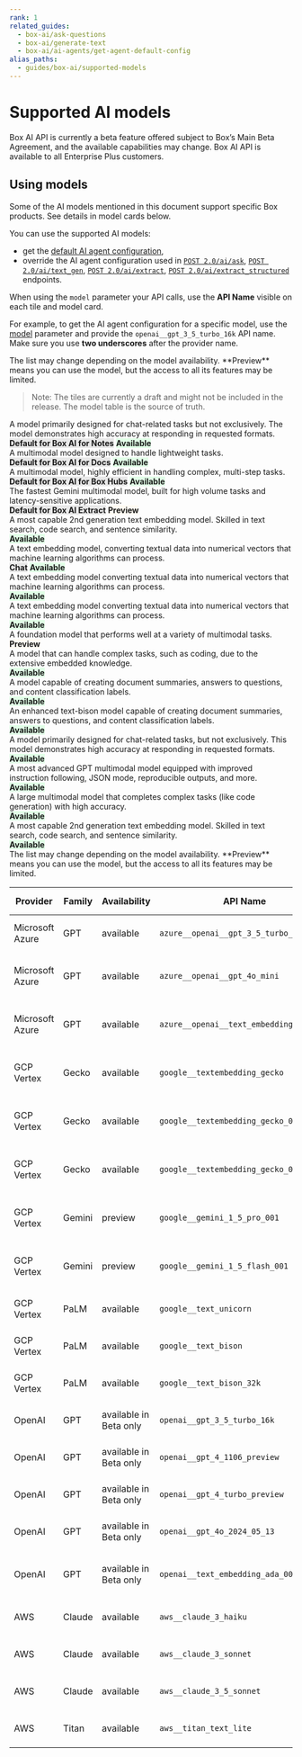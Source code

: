 ```yaml
---
rank: 1
related_guides:
  - box-ai/ask-questions
  - box-ai/generate-text
  - box-ai/ai-agents/get-agent-default-config
alias_paths:
  - guides/box-ai/supported-models
---
```


# Supported AI models

<Message type="notice">
Box AI API is currently a beta feature offered subject to Box’s Main Beta Agreement, and the available capabilities may change. Box AI API is available to all Enterprise Plus customers.
</Message>

## Using models

<Message type="tip">
Some of the AI models mentioned in this document support specific Box products. See details in model cards below.
</Message>

You can use the supported AI models:

- get the [default AI agent configuration][agent],
- override the AI agent configuration used in [`POST 2.0/ai/ask`][ask], [`POST 2.0/ai/text_gen`][text-gen], [`POST 2.0/ai/extract`][extract], [`POST 2.0/ai/extract_structured`][extract-structured] endpoints.

When using the `model` parameter your API calls, use the **API Name** visible on each tile and model card.

For example, to get the AI agent configuration for a specific model, use the [model][ai-model] parameter and provide the `openai__gpt_3_5_turbo_16k` API name. Make sure you use **two underscores** after the provider name.

<Message type='notice'>
The list may change depending on the model availability.
**Preview** means you can use the model, but the access to all its features
may be limited.
</Message>

> Note: The tiles are currently a draft and might not be included in the release. The model table is the source of truth.

<TileGrid rows="2">
    <Tile type="gpt" title="azure__openai__gpt_3_5_turbo_16k" href="/guides/box-ai/ai-models/azure-gpt-3-5-turbo-model-card">
      A model primarily designed for chat-related tasks but not exclusively.
      The model demonstrates high accuracy at responding in requested formats.
      <div>
        <strong style="background-color: #e8e8e8">Default for Box AI for Notes</strong>
        <strong style="background-color: #e1ffe7">Available</strong>
      </div>
    </Tile>
    <Tile type="gpt" title="azure__openai__gpt_4o_mini" href="/">
      A multimodal model designed to handle lightweight tasks.
      <div>
        <strong style="background-color: #e8e8e8">Default for Box AI for Docs</strong>
        <strong style="background-color: #e1ffe7">Available</strong>
      </div>
    </Tile>
    <Tile type="gpt" title="openai__gpt_4o_2024_05_13" href="/">
      A multimodal model, highly efficient in handling complex, multi-step tasks.
      <div>
        <strong style="background-color: #e8e8e8">Default for Box AI for Box Hubs</strong>
        <strong style="background-color: #e1ffe7">Available</strong>
      </div>
    </Tile>
    <Tile type="gemini" title="google__gemini_1_5_flash_001" href="/">
      The fastest Gemini multimodal model, built for high volume tasks and latency-sensitive applications.
      <div>
        <strong style="background-color: #e8e8e8">Default for Box AI Extract</strong>
        <strong style="background-color: #fffbf3">Preview</strong>
      </div>
    </Tile>
    <Tile type="gpt" title="azure__openai__text_embedding_ada_002" href="/">
      A most capable 2nd generation text embedding model. Skilled in
      text search, code search, and sentence similarity.
      <div>
        <strong style="background-color: #e1ffe7">Available</strong>
      </div>
    </Tile>
    <Tile type="model" title="google__textembedding_gecko" href="google-textembedding-gecko/">
      A text embedding model, converting textual data into numerical vectors that machine learning algorithms can process.
      <div>
        <strong style="background-color: #e8e8e8">Chat</strong>
        <strong style="background-color: #e1ffe7">Available</strong>
      </div>
    </Tile>
    <Tile type="model" title="google__textembedding_gecko_002" href="/">
       A text embedding model converting textual data into numerical vectors that machine learning algorithms can process.
      <div>
        <strong style="background-color: #e1ffe7">Available</strong>
      </div>
    </Tile>
    <Tile type="model" title="google__textembedding_gecko_003" href="/">
      A text embedding model converting textual data into numerical vectors that machine learning algorithms can process.
      <div>
        <strong style="background-color: #e1ffe7">Available</strong>
      </div>
    </Tile>
    <Tile type="gemini" title="google__gemini_1_5_pro_001" href="/">
      A foundation model that performs well at a variety of multimodal tasks.
      <div>
        <strong style="background-color: #fffbf3">Preview</strong>
      </div>
    </Tile>
    <Tile type="palm" title="google__text_unicorn" href="/">
       A model that can handle complex tasks, such as coding, due to the extensive embedded knowledge.
      <div>
        <strong style="background-color: #e1ffe7">Available</strong>
      </div>
    </Tile>
    <Tile type="palm" title="google__text_bison" href="/">
      A model capable of creating document summaries, answers to questions, and content classification labels.
      <div>
        <strong style="background-color: #e1ffe7">Available</strong>
      </div>
    </Tile>
    <Tile type="palm" title="google__text_bison_32k" href="/">
      An enhanced text-bison model capable of creating document summaries, answers to questions, and content classification labels.
      <div>
        <strong style="background-color: #e1ffe7">Available</strong>
      </div>
    </Tile>
    <Tile type="gpt" title="openai__gpt_3_5_turbo_16k" href="/">
      A model primarily designed for chat-related tasks, but not exclusively.
      This model demonstrates high accuracy at responding in requested formats.
      <div>
        <strong style="background-color: #e1ffe7">Available</strong>
      </div>
    </Tile>
    <Tile type="gpt" title="openai__gpt_4_1106_preview" href="/">
      A most advanced GPT multimodal model equipped with improved instruction following, JSON mode, reproducible outputs, and more.
      <div>
        <strong style="background-color: #e1ffe7">Available</strong>
      </div>
    </Tile>
    <Tile type="gpt" title="openai__gpt_4_turbo_preview" href="/">
      A large multimodal model that completes complex tasks (like code generation) with high accuracy.
      <div>
        <strong style="background-color: #e1ffe7">Available</strong>
      </div>
    </Tile>
    <Tile type="gpt" title="openai__text_embedding_ada_002" href="/">
      A most capable 2nd generation text embedding model. Skilled in
      text search, code search, and sentence similarity.
      <div>
        <strong style="background-color: #e1ffe7">Available</strong>
      </div>
    </Tile>
    <!-- <Tile type="model" title="aws__claude_3_haiku" href="/">
      Lorem ipsum
      <div>
        <strong style="background-color: #e1ffe7">Available</strong>
      </div>
    </Tile>
    <Tile type="model" title="aws__titan_text_lite" href="/">
      Lorem ipsum
      <div>
        <strong style="background-color: #e1ffe7">Available</strong>
      </div>
    </Tile> -->
</TileGrid>

<Message type='notice'>
The list may change depending on the model availability.
**Preview** means you can use the model, but the access to all its features
may be limited.
</Message>

| Provider        | Family |Availability| API Name                                | External documentation                                                  | Capability | 
| --------------- | ------ |-----| --------------------------------------- | ----------------------------------------------------------------------- | ---------- |
| Microsoft Azure | GPT    |available| `azure__openai__gpt_3_5_turbo_16k`      | [Azure OpenAI GPT-3.5 model documentation][azure-ai-model-gpt35]              | Chat       | 
| Microsoft Azure | GPT    |available| `azure__openai__gpt_4o_mini`      | [Azure OpenAI GPT-4o-mini model documentation][azure-ai-model-gpt40]              | Chat       | 
| Microsoft Azure | GPT    |available| `azure__openai__text_embedding_ada_002` | [Azure OpenAI embeddings models documentation][azure-ai-embeddings]     | Embeddings | 
| GCP Vertex      | Gecko  | available |`google__textembedding_gecko`           | [Google Vertex AI embeddings models documentation][vertex-ai-model]     | Embeddings | 
| GCP Vertex      | Gecko  | available |`google__textembedding_gecko_002`       | [Google Vertex AI embeddings model documentation][vertex-ai-model]      | Embeddings |
| GCP Vertex      | Gecko  | available|`google__textembedding_gecko_003`       | [Google Vertex AI embeddings model documentation][vertex-ai-model]      | Embeddings | 
| GCP Vertex      | Gemini |preview| `google__gemini_1_5_pro_001`            | [Google Vertex AI Gemini models documentation][vertex-ai-gemini-models] | Chat       | 
| GCP Vertex      | Gemini | preview |`google__gemini_1_5_flash_001`          | [Google Vertex AI Gemini models documentation][vertex-ai-gemini-models] | Chat       |
| GCP Vertex      | PaLM   | available |`google__text_unicorn`                  | [Google PaLM 2 for Text model documentation][vertex-text-models]        | Chat       |
| GCP Vertex      | PaLM   | available |`google__text_bison`                    | [Google PaLM 2 for Text model documentation][vertex-text-models]        | Chat       |
| GCP Vertex      | PaLM   |available| `google__text_bison_32k`                | [Google PaLM 2 for Text model documentation][vertex-text-models]        | Chat       |
| OpenAI          | GPT    | available in Beta only|`openai__gpt_3_5_turbo_16k`             | [OpenAI GPT-3.5 model documentation][openai-gpt-3-5-model]              | Chat       |
| OpenAI          | GPT    |available in Beta only| `openai__gpt_4_1106_preview`            | [OpenAI GPT-4 models documentation][openai-gpt-4-models]                | Chat       | 
| OpenAI          | GPT    | available in Beta only|`openai__gpt_4_turbo_preview`           | [OpenAI GPT-4 models documentation][openai-gpt-4-models]                | Chat       | 
| OpenAI          | GPT    | available in Beta only |`openai__gpt_4o_2024_05_13`             | [OpenAI GPT-4 models documentation][openai-gpt-4-models]                | Chat       | 
| OpenAI          | GPT    |available in Beta only| `openai__text_embedding_ada_002`        | [Azure OpenAI embeddings models documentation][openai-embeddings]       | Embeddings | 
| AWS          | Claude    |available | `aws__claude_3_haiku`        | [Amazon Claude model documentation][aws-claude]       | Chat | 
| AWS          | Claude    |available | `aws__claude_3_sonnet`        | [Amazon Claude model documentation][aws-claude]       | Chat |
| AWS          | Claude    |available | `aws__claude_3_5_sonnet`        | [Amazon Claude model documentation][aws-claude]       | Chat | 
| AWS          | Titan    |available | `aws__titan_text_lite`        | [Amazon Titan model documentation][aws-titan]       | Chat | 

[ask]: e://post_ai_ask
[text-gen]: e://post_ai_text_gen
[agent]: e://get_ai_agent_default
[openai-gpt-3-5-model]: https://platform.openai.com/docs/models/gpt-3-5-turbo
[azure-ai-model-gpt35]: https://learn.microsoft.com/en-us/azure/ai-services/openai/concepts/models#gpt-35
[azure-ai-model-gpt40]: https://learn.microsoft.com/en-us/azure/ai-services/openai/concepts/models#gpt-4o-and-gpt-4-turbo
[vertex-ai-model]: https://cloud.google.com/vertex-ai/generative-ai/docs/learn/models#models
[vertex-ai-gemini-models]: https://cloud.google.com/vertex-ai/generative-ai/docs/learn/models#gemini-models
[vertex-text-models]: https://cloud.google.com/vertex-ai/generative-ai/docs/model-reference/text
[openai-gpt-4-models]: https://platform.openai.com/docs/models/gpt-4-and-gpt-4-turbo
[azure-ai-embeddings]: https://learn.microsoft.com/en-us/azure/ai-services/openai/concepts/models#embeddings
[openai-embeddings]: https://platform.openai.com/docs/models/embeddings
[ai-model]: e://get-ai-agent-default#param-model
[aws-claude]: https://aws.amazon.com/bedrock/claude/
[aws-titan]: https://aws.amazon.com/bedrock/titan/
[extract]: e://post_ai_extract
[extract-structured]: e://post_ai_extract_structured
